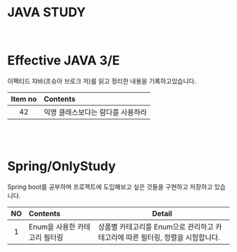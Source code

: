 # JAVA STUDY

</br>

# Effective JAVA 3/E

이펙티드 자바(조슈아 브로크 저)를 읽고 정리한 내용을 기록하고있습니다.

|Item no|Contents|
|:---:|:---|
|42|익명 클래스보다는 람다를 사용하라|

</br>
</br>

# Spring/OnlyStudy
Spring boot를 공부하며 프로젝트에 도입해보고 싶은 것들을 구현하고 저장하고 있습니다.

|NO|Contents|Detail|
|:---:|:---|---|
|1|Enum을 사용한 카테고리 필터링|상품별 카테고리를 Enum으로 관리하고 카테고리에 따른 필터링, 정렬을 시험합니다.|